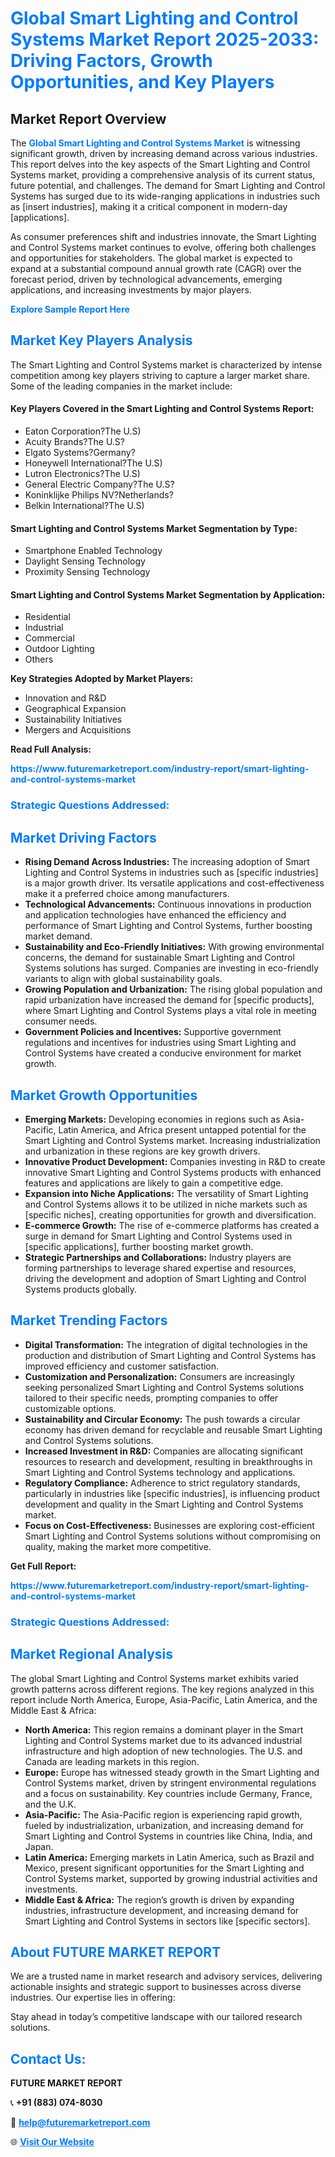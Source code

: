 <h1 style="color: #007BFF;">Global Smart Lighting and Control Systems Market Report 2025-2033: Driving Factors, Growth Opportunities, and Key Players</h1>

<section id="overview">
<h2>Market Report Overview</h2>
<p>The <a href="https://www.futuremarketreport.com/industry-report/smart-lighting-and-control-systems-market" style="color: #007BFF; text-decoration: none;"><strong>Global Smart Lighting and Control Systems Market</strong></a> is witnessing significant growth, driven by increasing demand across various industries. This report delves into the key aspects of the Smart Lighting and Control Systems market, providing a comprehensive analysis of its current status, future potential, and challenges. The demand for Smart Lighting and Control Systems has surged due to its wide-ranging applications in industries such as [insert industries], making it a critical component in modern-day [applications].</p>
<p>As consumer preferences shift and industries innovate, the Smart Lighting and Control Systems market continues to evolve, offering both challenges and opportunities for stakeholders. The global market is expected to expand at a substantial compound annual growth rate (CAGR) over the forecast period, driven by technological advancements, emerging applications, and increasing investments by major players.</p>
</section>

<section id="overview">
<p><a href="https://www.futuremarketreport.com/request-sample/reportId=105032" style="color: #007BFF; text-decoration: none;"><strong>Explore Sample Report Here</strong></a></p>
</section>

<section id="key-players">
<h2 style="color: #007BFF;">Market Key Players Analysis</h2>
<p>The Smart Lighting and Control Systems market is characterized by intense competition among key players striving to capture a larger market share. Some of the leading companies in the market include:</p>
<h4>Key Players Covered in the Smart Lighting and Control Systems Report:</h4>
<ul><li>Eaton Corporation?The U.S)</li><li>Acuity Brands?The U.S?</li><li>Elgato Systems?Germany?</li><li>Honeywell International?The U.S)</li><li>Lutron Electronics?The U.S)</li><li>General Electric Company?The U.S?</li><li>Koninklijke Philips NV?Netherlands?</li><li>Belkin International?The U.S)</li></ul>
<h4>Smart Lighting and Control Systems Market Segmentation by Type:</h4>
<ul><li>Smartphone Enabled Technology</li><li>Daylight Sensing Technology</li><li>Proximity Sensing Technology</li></ul>

<h4>Smart Lighting and Control Systems Market Segmentation by Application:</h4>
<ul><li>Residential</li><li>Industrial</li><li>Commercial</li><li>Outdoor Lighting</li><li>Others</li></ul>
<p><strong>Key Strategies Adopted by Market Players:</strong></p>
<ul>
<li>Innovation and R&D</li>
<li>Geographical Expansion</li>
<li>Sustainability Initiatives</li>
<li>Mergers and Acquisitions</li>
</ul>
</section>

<section>
<p><strong>Read Full Analysis: </strong></p><a href="https://www.futuremarketreport.com/industry-report/smart-lighting-and-control-systems-market" style="color: #007BFF; text-decoration: none;"><strong>https://www.futuremarketreport.com/industry-report/smart-lighting-and-control-systems-market</strong></a>
<h3 style="color: #007BFF;">Strategic Questions Addressed:</h3>
</section>

<section id="driving-factors">
<h2 style="color: #007BFF;">Market Driving Factors</h2>
<ul>
<li><strong>Rising Demand Across Industries:</strong> The increasing adoption of Smart Lighting and Control Systems in industries such as [specific industries] is a major growth driver. Its versatile applications and cost-effectiveness make it a preferred choice among manufacturers.</li>
<li><strong>Technological Advancements:</strong> Continuous innovations in production and application technologies have enhanced the efficiency and performance of Smart Lighting and Control Systems, further boosting market demand.</li>
<li><strong>Sustainability and Eco-Friendly Initiatives:</strong> With growing environmental concerns, the demand for sustainable Smart Lighting and Control Systems solutions has surged. Companies are investing in eco-friendly variants to align with global sustainability goals.</li>
<li><strong>Growing Population and Urbanization:</strong> The rising global population and rapid urbanization have increased the demand for [specific products], where Smart Lighting and Control Systems plays a vital role in meeting consumer needs.</li>
<li><strong>Government Policies and Incentives:</strong> Supportive government regulations and incentives for industries using Smart Lighting and Control Systems have created a conducive environment for market growth.</li>
</ul>
</section>

<section id="growth-opportunities">
<h2 style="color: #007BFF;">Market Growth Opportunities</h2>
<ul>
<li><strong>Emerging Markets:</strong> Developing economies in regions such as Asia-Pacific, Latin America, and Africa present untapped potential for the Smart Lighting and Control Systems market. Increasing industrialization and urbanization in these regions are key growth drivers.</li>
<li><strong>Innovative Product Development:</strong> Companies investing in R&D to create innovative Smart Lighting and Control Systems products with enhanced features and applications are likely to gain a competitive edge.</li>
<li><strong>Expansion into Niche Applications:</strong> The versatility of Smart Lighting and Control Systems allows it to be utilized in niche markets such as [specific niches], creating opportunities for growth and diversification.</li>
<li><strong>E-commerce Growth:</strong> The rise of e-commerce platforms has created a surge in demand for Smart Lighting and Control Systems used in [specific applications], further boosting market growth.</li>
<li><strong>Strategic Partnerships and Collaborations:</strong> Industry players are forming partnerships to leverage shared expertise and resources, driving the development and adoption of Smart Lighting and Control Systems products globally.</li>
</ul>
</section>

<section id="trending-factors">
<h2 style="color: #007BFF;">Market Trending Factors</h2>
<ul>
<li><strong>Digital Transformation:</strong> The integration of digital technologies in the production and distribution of Smart Lighting and Control Systems has improved efficiency and customer satisfaction.</li>
<li><strong>Customization and Personalization:</strong> Consumers are increasingly seeking personalized Smart Lighting and Control Systems solutions tailored to their specific needs, prompting companies to offer customizable options.</li>
<li><strong>Sustainability and Circular Economy:</strong> The push towards a circular economy has driven demand for recyclable and reusable Smart Lighting and Control Systems solutions.</li>
<li><strong>Increased Investment in R&D:</strong> Companies are allocating significant resources to research and development, resulting in breakthroughs in Smart Lighting and Control Systems technology and applications.</li>
<li><strong>Regulatory Compliance:</strong> Adherence to strict regulatory standards, particularly in industries like [specific industries], is influencing product development and quality in the Smart Lighting and Control Systems market.</li>
<li><strong>Focus on Cost-Effectiveness:</strong> Businesses are exploring cost-efficient Smart Lighting and Control Systems solutions without compromising on quality, making the market more competitive.</li>
</ul>
</section>

<section>
<p><strong>Get Full Report: </strong></p><a href="https://www.futuremarketreport.com/industry-report/smart-lighting-and-control-systems-market" style="color: #007BFF; text-decoration: none;"><strong>https://www.futuremarketreport.com/industry-report/smart-lighting-and-control-systems-market</strong></a>
<h3 style="color: #007BFF;">Strategic Questions Addressed:</h3>
</section>


<section id="regional-analysis">
<h2 style="color: #007BFF;">Market Regional Analysis</h2>
<p>The global Smart Lighting and Control Systems market exhibits varied growth patterns across different regions. The key regions analyzed in this report include North America, Europe, Asia-Pacific, Latin America, and the Middle East & Africa:</p>
<ul>
<li><strong>North America:</strong> This region remains a dominant player in the Smart Lighting and Control Systems market due to its advanced industrial infrastructure and high adoption of new technologies. The U.S. and Canada are leading markets in this region.</li>
<li><strong>Europe:</strong> Europe has witnessed steady growth in the Smart Lighting and Control Systems market, driven by stringent environmental regulations and a focus on sustainability. Key countries include Germany, France, and the U.K.</li>
<li><strong>Asia-Pacific:</strong> The Asia-Pacific region is experiencing rapid growth, fueled by industrialization, urbanization, and increasing demand for Smart Lighting and Control Systems in countries like China, India, and Japan.</li>
<li><strong>Latin America:</strong> Emerging markets in Latin America, such as Brazil and Mexico, present significant opportunities for the Smart Lighting and Control Systems market, supported by growing industrial activities and investments.</li>
<li><strong>Middle East & Africa:</strong> The region’s growth is driven by expanding industries, infrastructure development, and increasing demand for Smart Lighting and Control Systems in sectors like [specific sectors].</li>
</ul>
</section>

<footer>
<h2 style="color: #007BFF;">About FUTURE MARKET REPORT</h2>
<p>We are a trusted name in market research and advisory services, delivering actionable insights and strategic support to businesses across diverse industries. Our expertise lies in offering:</p>

<p>Stay ahead in today’s competitive landscape with our tailored research solutions.</p>

<h2 style="color: #007BFF;">Contact Us:</h2>
<p><strong>FUTURE MARKET REPORT</strong></p>
<p>📞 <strong>+91 (883) 074-8030</strong></p>
<p>📧 <strong><a href="mailto:help@futuremarketreport.com" style="color: #007BFF;">help@futuremarketreport.com</a></strong></p>
<p>🌐 <strong><a href="https://www.futuremarketreport.com/" style="color: #007BFF;">Visit Our Website</a></strong></p>
</footer>